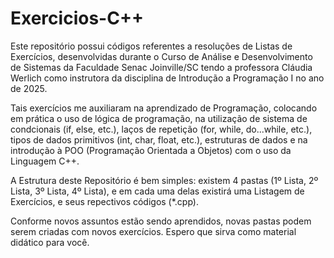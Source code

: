 # Exercicios-C++
Este repositório possui códigos referentes a resoluções de Listas de Exercícios, desenvolvidas durante o Curso de Análise e Desenvolvimento de Sistemas da Faculdade Senac Joinville/SC tendo a professora Cláudia Werlich como instrutora da disciplina de Introdução a Programação I no ano de 2025. 

Tais exercícios me auxiliaram na aprendizado de Programação, colocando em prática o uso de lógica de programação, na utilização de sistema de condcionais (if, else, etc.), laços de repetição (for, while, do...while, etc.), tipos de dados primitivos (int, char, float, etc.), estruturas de dados e na introdução à POO (Programação Orientada a Objetos) com o uso da Linguagem C++.

A Estrutura deste Repositório é bem simples: existem 4 pastas (1º Lista, 2º Lista, 3º Lista, 4º Lista), e em cada uma delas existirá uma Listagem de Exercícios, e seus repectivos códigos (*.cpp).

Conforme novos assuntos estão sendo aprendidos, novas pastas podem serem criadas com novos exercícios. Espero que sirva como material didático para você.
